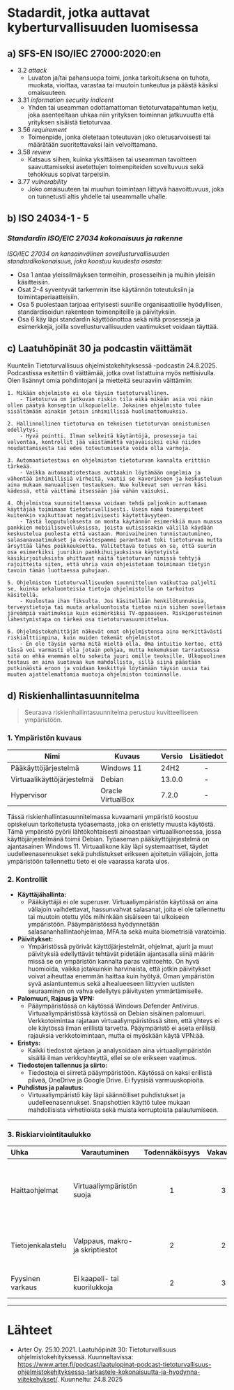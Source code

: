# **Stadardit, jotka auttavat kyberturvallisuuden luomisessa**

## a) SFS-EN ISO/IEC 27000:2020:en

- 3.2 *attack*
    - Luvaton ja/tai pahansuopa toimi, jonka tarkoituksena on tuhota, muokata, vioittaa, varastaa tai muutoin tunkeutua ja päästä käsiksi omaisuuteen.
- 3.31 *information security indicent*
    - Yhden tai useamman odottamattoman tietoturvatapahtuman ketju, joka asenteeltaan uhkaa niin yrityksen toiminnan jatkuvuutta että yrityksen sisäistä tietoturvaa.
- 3.56 *requirement*
    - Toimenpide, jonka oletetaan toteutuvan joko oletusarvoisesti tai määrätään suoritettavaksi lain velvoittamana. 
- 3.58 *review*
    - Katsaus siihen, kuinka yksittäisen tai useamman tavoitteen saavuttamiseksi asetettujen toimenpiteiden soveltuvuus sekä tehokkuus sopivat tarpeisiin.
- 3.77 *vulnerability*
    - Joko omaisuuteen tai muuhun toimintaan liittyvä haavoittuvuus, joka on tunnetusti altis yhdelle tai useammalle uhalle.


## b) ISO 24034-1 - 5

### *Standardin ISO/EIC 27034 kokonaisuus ja rakenne*

*ISO/IEC 27034 on kansainvälinen sovellusturvallisuuden standardikokonaisuus, joka koostuu kuudesta osasta:*
- Osa 1 antaa yleissilmäyksen termeihin, prosesseihin ja muihin yleisiin käsitteisiin.
- Osat 2-4 syventyvät tarkemmin itse käytännön toteutuksiin ja toimintaperiaatteisiin.
- Osa 5 puolestaan tarjoaa erityisesti suurille organisaatioille hyödyllisen, standardisoidun rakenteen toimenpiteille ja päivityksiin.
- Osa 6 käy läpi standardin käyttöönottoa sekä niitä prosesseja ja esimerkkejä, joilla sovellusturvallisuuden vaatimukset voidaan täyttää.


## c) Laatuhöpinät 30 ja podcastin väittämät

Kuuntelin Tietoturvallisuus ohjelmistokehityksessä -podcastin 24.8.2025. Podcastissa esitettiin 6 väittämää, jotka ovat listattuina myös nettisivulla. Olen lisännyt omia pohdintojani ja mietteitä seuraaviin väittämiin:

    1. Mikään ohjelmisto ei ole täysin tietoturvallinen.
        - Tietoturva on jatkuvan riskin tila eikä mikään asia voi näin ollen päätyä konseptin ulkopuolelle. Jokainen ohjelmisto tulee sisältämään ainakin jotain inhimillisiä huolimattomuuksia.

    2. Hallinnollinen tietoturva on teknisen tietoturvan onnistumisen edellytys.
        - Hyvä pointti. Ilman selkeitä käytäntöjä, prosesseja tai valvontaa, kontrollit jää väistämättä vajavaisiksi eikä niiden noudattamisesta tai edes toteutumisesta voida olla varmoja.

    3. Automaatiotestaus on ohjelmiston tietoturvan kannalta erittäin tärkeää.
        - Vaikka automaatiotestaus auttaakin löytämään ongelmia ja vähentää inhimillisiä virheitä, vaatii se kaverikseen ja keskusteluun aina mukaan manuaalisen testauksen. Nuo kulkevat sen verran käsi kädessä, että väittämä itsessään jää vähän vaisuksi.

    4. Ohjelmistoa suunniteltaessa voidaan tehdä paljonkin auttamaan käyttäjää toimimaan tietoturvallisesti. Usein nämä toimenpiteet kuitenkin vaikuttavat negatiivisesti käytettävyyteen.
        - Tästä lopputuloksesta on monta käytännön esimerkkiä muun muassa pankkien mobiilisovelluksissa, joista uutisissakin välillä käydään keskustelua puolesta että vastaan. Monivaiheinen tunnistautuminen, salasanavaatimukset ja evästespammi parantavat toki tietoturvaa mutta ärsyttää lähes poikkeuksetta. Valitettava totuus on se, että suurin osa esimerkiksi juurikin pankkihuijauksissa käytetyistä käsikirjoituksista ohittavat näitä tietoturvan nimissä tehtyjä rajoitteita siten, että uhria vain ohjeistetaan toimimaan tietyin tavoin tämän luottaessa puhujaan.

    5. Ohjelmiston tietoturvallisuuden suunnitteluun vaikuttaa paljolti se, kuinka arkaluonteisia tietoja ohjelmistolla on tarkoitus käsitellä.
        - Kuulostaa ihan fiksulta. Jos käsitellään henkilötunnuksia, terveystietoja tai muuta arkaluontoista tietoa niin siihen sovelletaan järeämpiä vaatimuksia kuin esimerkiksi TV-oppaaseen. Riskiperusteinen lähestymistapa on tärkeä osa tietoturvasuunnittelua.

    6. Ohjelmistokehittäjät näkevät omat ohjelmistonsa aina merkittävästi riskialttiimpina, kuin muiden tekemät ohjelmistot.
        - En ole täysin varma mitä mieltä olla. Oma intuitio kertoo, että tässä voi varmasti olla jotain pohjaa, mutta kokemuksen tarrautuessa sitä on ehkä enemmän oltu sokeita juuri omille teoksille. Ulkopuolinen testaus on aina suotavaa kun mahdollista, sillä siinä päästään putkinäöstä eroon ja voidaan keskittyä löytämään täysin uusia tai muuten ajattelemattomia muotoja ohjelmiston toiminnalle.


## d) Riskienhallintasuunnitelma

> Seuraava riskienhallintasuunnitelma perustuu kuvitteelliseen ympäristöön.

### 1. Ympäristön kuvaus

| Nimi | Kuvaus | Versio | Lisätiedot |
| - | - | - | :-: |
| Pääkäyttöjärjestelmä | Windows 11 | 24H2 | - |
| Virtuaalikäyttöjärjestelmä | Debian | 13.0.0 | - |
| Hypervisor | Oracle VirtualBox | 7.2.0 | - |

Tässä riskienhallintasuunnitelmassa kuvaamani ympäristö koostuu opiskeluun tarkoitetusta työasemasta, joka on eristetty muusta käytöstä. Tämä ympäristö pyörii lähtökohtaisesti ainoastaan virtuaalikoneessa, jossa käyttöjärjestelmänä toimii Debian. Työaseman pääkäyttöjärjestelmä on ajantasainen Windows 11. Virtuaalikone käy läpi systemaattiset, täydet uudelleenasennukset sekä puhdistukset erikseen ajoitetuin väliajoin, jotta ympäristöön tallennettu tieto ei ole vaarassa karata ulos.

### 2. Kontrollit
- **Käyttäjähallinta:**
    - Pääkäyttäjä ei ole superuser. Virtuaaliympäristön käytössä on aina väliajoin vaihdettavat, hassunvahvat salasanat, joita ei ole tallennettu tai muutoin otettu ylös mihinkään sisäiseen tai ulkoiseen ympäristöön. Pääympäristössä hyödynnetään salasananhallintaohjelmaa, MFA:ta sekä muita biometrisiä varatoimia.
- **Päivitykset:**
    - Ympäristössä pyörivät käyttöjärjestelmät, ohjelmat, ajurit ja muut päivityksiä edellyttävät tehtävät pidetään ajantasalla siinä määrin missä se on ympäristön kannalta paras vaihtoehto. On hyvä huomioida, vaikka jotakuinkin harvinaista, että jotkin päivitykset voivat aiheuttaa enemmän haittaa kuin hyötyä. Oman ympäristön syvä asiantuntemus sekä aihealueeseen liittyvien uutisten seuraaminen on vahva edellytys päivitysten ymmärtämiselle.
- **Palomuuri, Rajaus ja VPN:**
    - Pääympäristössä on käytössä Windows Defender Antivirus. Virtuaaliympäristössä käytössä on Debian sisäinen palomuuri. Verkkotoimintaa rajataan virtuaaliympäristössä siten, että yhteys ei ole käytössä ilman erillistä tarvetta. Pääympäristö ei aseta erillisiä rajauksia verkkotoimintaan, mutta ei myöskään käytä VPN:ää.
- **Eristys:**
    - Kaikki tiedostot ajetaan ja analysoidaan aina virtuaaliympäristön sisällä ilman verkkoyhteyttä, ellei se ole erikseen vaatimus.
- **Tiedostojen tallennus ja siirto:**
    - Tiedostoja ei siirretä pääympäristöön. Käytössä on kaksi erillistä pilveä, OneDrive ja Google Drive. Ei fyysisiä varmuuskopioita.
- **Puhdistus ja palautus:**
    - Virtuaaliympäristö käy läpi säännölliset puhdistukset ja uudelleenasennukset. Snapshottien käyttö tulee mukaan mahdollisista virhetiloista sekä muista korruptoista palautumiseen.

---

### 3. Riskiarviointitaulukko

| Uhka | Varautuminen | Todennäköisyys | Vakavuus | Suuruus | Suojautuminen |
| :--- | --------------------- | :------------: | :------: | :-----: | ---------------------- |
| Haittaohjelmat | Virtuaaliympäristön suoja | 1 | 3 | <font color="yellow">3</font> | Virtuaaliympäristön jatkuvuus, järjestelmä pidetään ajantasalla ja suoritetaan syviä virtustarkastuksia. |
| Tietojenkalastelu | Valppaus, makro- ja skriptiestot | 2 | 2 | <font color="orange">4</font> | Menetelmien tunteminen ja tunnistaminen, oikeaoppiset jatkotoimet. |
| Fyysinen varkaus | Ei kaapeli- tai kuorilukkoja | 2 | 3 | <font color="red">6</font> | Hankitaan Kensingtonin vehkeet. |

---


# Lähteet
- Arter Oy. 25.10.2021. Laatuhöpinät 30: Tietoturvallisuus ohjelmistokehityksessä. Kuunneltavissa: https://www.arter.fi/podcast/laatulopinat-podcast-tietoturvallisuus-ohjelmistokehityksessa-tarkastele-kokonaisuutta-ja-hyodynna-viitekehykset/. Kuunneltu: 24.8.2025